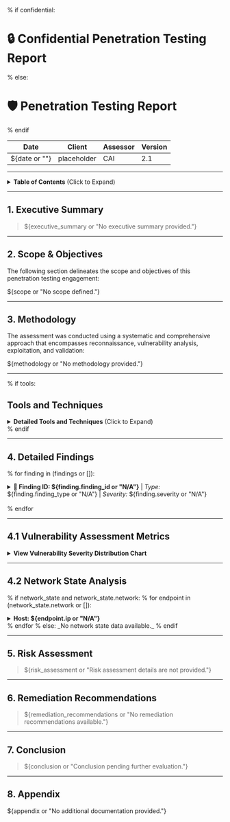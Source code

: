 % if confidential:
# :lock: Confidential Penetration Testing Report
% else:
# :shield: Penetration Testing Report
% endif

| **Date**    | **Client**   | **Assessor** | **Version** |
|-------------|--------------|--------------|-------------|
| ${date or ""}     | placeholder  | CAI          | 2.1         |

---

<details>
  <summary><strong>Table of Contents</strong> (Click to Expand)</summary>

1. [Executive Summary](#1-executive-summary)
2. [Scope & Objectives](#2-scope--objectives)
3. [Methodology](#3-methodology)
4. [Tools and Techniques](#tools-and-techniques)
5. [Detailed Findings](#4-detailed-findings)
  - [Vulnerability Assessment Metrics](#41-vulnerability-assessment-metrics)
  - [Network State Analysis](#42-network-state-analysis)
6. [Risk Assessment](#5-risk-assessment)
7. [Remediation Recommendations](#6-remediation-recommendations)
8. [Conclusion](#7-conclusion)
9. [Appendix](#8-appendix)
</details>

---

## 1. Executive Summary

> ${executive_summary or "No executive summary provided."}

---

## 2. Scope & Objectives

The following section delineates the scope and objectives of this penetration testing engagement:

${scope or "No scope defined."}

---

## 3. Methodology

The assessment was conducted using a systematic and comprehensive approach that encompasses reconnaissance, vulnerability analysis, exploitation, and validation:

${methodology or "No methodology provided."}

---

% if tools:
## Tools and Techniques

<details>
  <summary><strong>Detailed Tools and Techniques</strong> (Click to Expand)</summary>

% for tool in (tools or []):
- 🛠 ${tool or ""}
% endfor

</details>
% endif

---

## 4. Detailed Findings

% for finding in (findings or []):
<details>
  <summary>
    <strong>🚨 Finding ID: ${finding.finding_id or "N/A"}</strong> | <em>Type:</em> ${finding.finding_type or "N/A"} | <em>Severity:</em> ${finding.severity or "N/A"}
  </summary>

**Description:**
${finding.description or "No description provided."}

% if finding.cve_cwe:
**References:** ${finding.cve_cwe}
% endif

**Exploitation Details:**
${finding.exploitation_details or "No exploitation details provided."}

**Remediation Recommendation:**
${finding.remediation or "No remediation recommendation provided."}

**Remediation Actions:**
${finding.remediation_command or "No remediation command provided."}

% if finding.evidence:
**Evidence:**
- Empirical Evidence: ${finding.evidence.empirical_evidence or "N/A"}
- Tool Log: ${finding.evidence.tool_output_evidence or "N/A"}
- Command: ${finding.evidence.command or "N/A"}
% endif

</details>

<br>
% endfor

---

## 4.1 Vulnerability Assessment Metrics

<details>
  <summary><strong>View Vulnerability Severity Distribution Chart</strong></summary>

```mermaid
pie
    title ${chart_title or "Vulnerability Severity Distribution"}
    "Critical" : ${vuln_critical or 0}
    "High"     : ${vuln_high or 0}
    "Medium"   : ${vuln_medium or 0}
    "Low"      : ${vuln_low or 0}
```

*Note: The displayed values are placeholders and may vary based on actual assessment data.*
</details>

---

## 4.2 Network State Analysis

% if network_state and network_state.network:
% for endpoint in (network_state.network or []):
<details>
  <summary><strong>Host: ${endpoint.ip or "N/A"}</strong></summary>

### Open Ports

% if endpoint.ports:
| Port Number | Service Name | Version | Vulnerabilities |
|-------------|--------------|---------|-----------------|
% for port in (endpoint.ports or []):
| ${port.port or "N/A"} | ${port.service or "N/A"} | ${port.version or "N/A"} | ${", ".join(port.vulns or []) if (port.vulns or []) else "None"} |
% endfor
% else:
_No open ports detected._
% endif

### Executed Exploits

% if endpoint.exploits:
| Exploit Name | Exploit Type | Status |
|--------------|--------------|--------|
% for exploit in (endpoint.exploits or []):
| ${exploit.name or "N/A"} | ${exploit.exploit_type or "N/A"} | ${exploit.status or "N/A"} |
% endfor
% else:
_No exploit attempts recorded._
% endif

### Discovered Files

% if endpoint.files:
| File Name |
|-----------|
% for file in (endpoint.files or []):
| ${file or "N/A"} |
% endfor
% else:
_No files discovered._
% endif

### Identified Users

% if endpoint.users:
| User Identifier |
|-----------------|
% for user in (endpoint.users or []):
| ${user or "N/A"} |
% endfor
% else:
_No users identified._
% endif

</details>
% endfor
% else:
_No network state data available._
% endif

---

## 5. Risk Assessment

> ${risk_assessment or "Risk assessment details are not provided."}

---

## 6. Remediation Recommendations

> ${remediation_recommendations or "No remediation recommendations available."}

---

## 7. Conclusion

> ${conclusion or "Conclusion pending further evaluation."}

---

## 8. Appendix

${appendix or "No additional documentation provided."}
